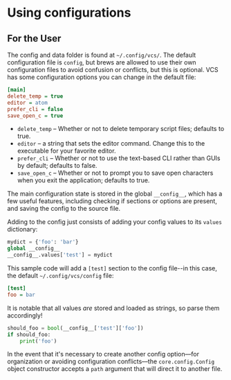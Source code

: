 # Using configurations

## For the User

The config and data folder is found at `~/.config/vcs/`. The default configuration file is `config`, but brews are allowed to use their own configuration files to avoid confusion or conflicts, but this is optional. VCS has some configuration options you can change in the default file:

```ini
[main]
delete_temp = true
editor = atom
prefer_cli = false
save_open_c = true
```

- `delete_temp` – Whether or not to delete temporary script files; defaults to true.
- `editor` – a string that sets the editor command. Change this to the executable for your favorite editor.
- `prefer_cli` – Whether or not to use the text-based CLI rather than GUIs by default; defaults to false.
- `save_open_c` – Whether or not to prompt you to save open characters when you exit the application; defaults to true.

The main configuration state is stored in the global `__config__`, which has a few useful features, including checking if sections or options are present, and saving the config to the source file.

Adding to the config just consists of adding your config values to its `values` dictionary:

```python
mydict = {'foo': 'bar'}
global __config__
__config__.values['test'] = mydict
```

This sample code will add a `[test]` section to the config file--in this case, the default `~/.config/vcs/config` file:

```ini
[test]
foo = bar
```

It is notable that all values *are* stored and loaded as strings, so parse them accordingly!

```python
should_foo = bool(__config__['test']['foo'])
if should_foo:
    print('foo')
```

In the event that it's necessary to create another config option––for organization or avoiding configuration conflicts––the `core.config.Config` object constructor accepts a `path` argument that will direct it to another file.